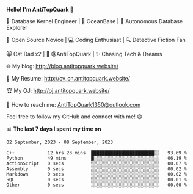
**Hello! I'm AntiTopQuark 👋**

🔧 Database Kernel Engineer | 🌊 OceanBase | 🤖 Autonomous Database Explorer

🌱 Open Source Novice | 💻 Coding Enthusiast | 🔍 Detective Fiction Fan

😸 Cat Dad x2 | 🎉 @AntiTopQuark | ✨ Chasing Tech & Dreams

🌐 My blog: http://blog.antitopquark.website/

📄 My Resume: http://cv_cn.antitopquark.website/

🏆 My OJ: http://oj.antitopquark.website/

📧 How to reach me: AntiTopQuark1350@outlook.com

Feel free to follow my GitHub and connect with me! 😄

📊 **The last 7 days I spent my time on** 

<!--START_SECTION:waka-->
```text
02 September, 2023 - 08 September, 2023

C++            12 hrs 23 mins  ███████████████████████░░   93.69 % 
Python         49 mins         █░░░░░░░░░░░░░░░░░░░░░░░░   06.19 % 
ActionScript   0 secs          ░░░░░░░░░░░░░░░░░░░░░░░░░   00.07 % 
Assembly       0 secs          ░░░░░░░░░░░░░░░░░░░░░░░░░   00.02 % 
Markdown       0 secs          ░░░░░░░░░░░░░░░░░░░░░░░░░   00.02 % 
SQL            0 secs          ░░░░░░░░░░░░░░░░░░░░░░░░░   00.01 % 
Other          0 secs          ░░░░░░░░░░░░░░░░░░░░░░░░░   00.00 %
```
<!--END_SECTION:waka-->



